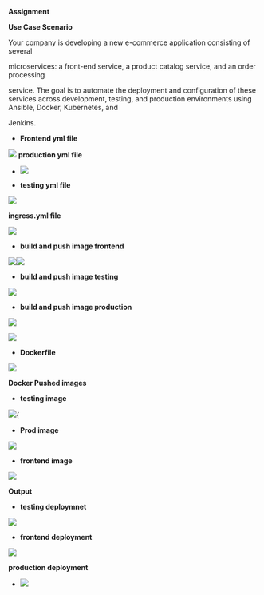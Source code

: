 **Assignment**



**Use Case Scenario**

Your company is developing a new e-commerce application consisting of
several

microservices: a front-end service, a product catalog service, and an
order processing

service. The goal is to automate the deployment and configuration of
these services across development, testing, and production environments
using Ansible, Docker, Kubernetes, and

Jenkins.

-   **Frontend yml file**

![](.//media/image1.png)
**production yml file**
-   ![](.//media/image2.png)

-   **testing yml file**

![](.//media/image3.png)

**ingress.yml file**



![](.//media/image4.png)


-   **build and push image frontend**



![](.//media/image5.png)![](.//media/image6.png)


-   **build and push image testing**

![](.//media/image7.png)


-   **build and push image production**



![](.//media/image8.png)

![](.//media/image9.png)

-   **Dockerfile**

![](.//media/image10.png)


**Docker Pushed images**



-   **testing image**

![](.//media/image11.png){

-   **Prod image**

![](.//media/image12.png)


-   **frontend image**

![](.//media/image13.png)



**Output**

-   **testing deploymnet**

![](.//media/image14.png)

-   **frontend deployment**

![](.//media/image15.png)

**production deployment**

-   ![](.//media/image16.png)


